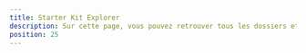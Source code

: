 ```yaml
---
title: Starter Kit Explorer
description: Sur cette page, vous pouvez retrouver tous les dossiers et fichiers créés par le Starter Kit Vue Dash et des informations explicatives les concernant.
position: 25
---
```


<doc-content-explorer></doc-content-explorer>
